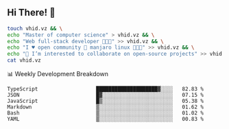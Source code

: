 ## Hi There! 👋

```sh
touch vhid.vz && \
echo "Master of computer science" > vhid.vz && \
echo "Web full-stack developer 🙈🙉🙊" >> vhid.vz && \
echo "I ♥️ open community 🎯 manjaro linux 🎉🐍🥳" >> vhid.vz && \
echo "👯 I’m interested to collaborate on open-source projects" >> vhid.vz && \
cat vhid.vz
```
:bar_chart: Weekly Development Breakdown

<!--START_SECTION:waka-->

```text
TypeScript                   ████████████████████▓░░░░   82.83 %
JSON                         █▓░░░░░░░░░░░░░░░░░░░░░░░   07.15 %
JavaScript                   █▒░░░░░░░░░░░░░░░░░░░░░░░   05.38 %
Markdown                     ▒░░░░░░░░░░░░░░░░░░░░░░░░   01.62 %
Bash                         ▒░░░░░░░░░░░░░░░░░░░░░░░░   01.02 %
YAML                         ▒░░░░░░░░░░░░░░░░░░░░░░░░   00.83 %
```

<!--END_SECTION:waka-->
